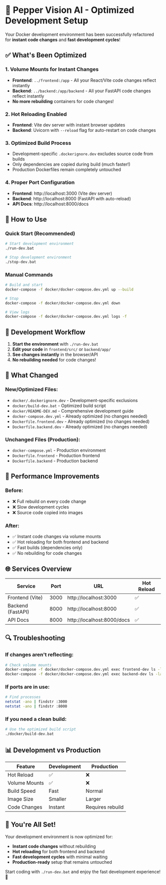 # 🚀 Pepper Vision AI - Optimized Development Setup

Your Docker development environment has been successfully refactored for **instant code changes** and **fast development cycles**! 

## ✅ What's Been Optimized

### 1. **Volume Mounts for Instant Changes**
- **Frontend**: `../frontend:/app` - All your React/Vite code changes reflect instantly
- **Backend**: `../backend:/app/backend` - All your FastAPI code changes reflect instantly
- **No more rebuilding** containers for code changes!

### 2. **Hot Reloading Enabled**
- **Frontend**: Vite dev server with instant browser updates
- **Backend**: Uvicorn with `--reload` flag for auto-restart on code changes

### 3. **Optimized Build Process**
- Development-specific `.dockerignore.dev` excludes source code from builds
- Only dependencies are copied during build (much faster!)
- Production Dockerfiles remain completely untouched

### 4. **Proper Port Configuration**
- **Frontend**: http://localhost:3000 (Vite dev server)
- **Backend**: http://localhost:8000 (FastAPI with auto-reload)
- **API Docs**: http://localhost:8000/docs

## 🎯 How to Use

### Quick Start (Recommended)
```bash
# Start development environment
./run-dev.bat

# Stop development environment  
./stop-dev.bat
```

### Manual Commands
```bash
# Build and start
docker-compose -f docker/docker-compose.dev.yml up --build

# Stop
docker-compose -f docker/docker-compose.dev.yml down

# View logs
docker-compose -f docker/docker-compose.dev.yml logs -f
```

## 🔧 Development Workflow

1. **Start the environment** with `./run-dev.bat`
2. **Edit your code** in `frontend/src/` or `backend/app/`
3. **See changes instantly** in the browser/API
4. **No rebuilding needed** for code changes!

## 📁 What Changed

### New/Optimized Files:
- `docker/.dockerignore.dev` - Development-specific exclusions
- `docker/build-dev.bat` - Optimized build script
- `docker/README-DEV.md` - Comprehensive development guide
- `docker-compose.dev.yml` - Already optimized (no changes needed)
- `Dockerfile.frontend.dev` - Already optimized (no changes needed)
- `Dockerfile.backend.dev` - Already optimized (no changes needed)

### Unchanged Files (Production):
- `docker-compose.yml` - Production environment
- `Dockerfile.frontend` - Production frontend
- `Dockerfile.backend` - Production backend

## 🚀 Performance Improvements

### Before:
- ❌ Full rebuild on every code change
- ❌ Slow development cycles
- ❌ Source code copied into images

### After:
- ✅ Instant code changes via volume mounts
- ✅ Hot reloading for both frontend and backend
- ✅ Fast builds (dependencies only)
- ✅ No rebuilding for code changes

## 🌐 Services Overview

| Service | Port | URL | Hot Reload |
|---------|------|-----|------------|
| Frontend (Vite) | 3000 | http://localhost:3000 | ✅ |
| Backend (FastAPI) | 8000 | http://localhost:8000 | ✅ |
| API Docs | 8000 | http://localhost:8000/docs | ✅ |

## 🔍 Troubleshooting

### If changes aren't reflecting:
```bash
# Check volume mounts
docker-compose -f docker/docker-compose.dev.yml exec frontend-dev ls -la /app
docker-compose -f docker/docker-compose.dev.yml exec backend-dev ls -la /app/backend
```

### If ports are in use:
```bash
# Find processes
netstat -ano | findstr :3000
netstat -ano | findstr :8000
```

### If you need a clean build:
```bash
# Use the optimized build script
./docker/build-dev.bat
```

## 📊 Development vs Production

| Feature | Development | Production |
|---------|-------------|------------|
| Hot Reload | ✅ | ❌ |
| Volume Mounts | ✅ | ❌ |
| Build Speed | Fast | Normal |
| Image Size | Smaller | Larger |
| Code Changes | Instant | Requires rebuild |

## 🎉 You're All Set!

Your development environment is now optimized for:
- **Instant code changes** without rebuilding
- **Hot reloading** for both frontend and backend
- **Fast development cycles** with minimal waiting
- **Production-ready** setup that remains untouched

Start coding with `./run-dev.bat` and enjoy the fast development experience! 🚀 
